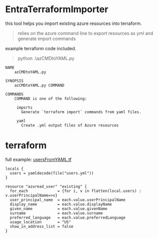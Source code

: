 # EntraTerraformImporter
this tool helps you import existing azure resources into terraform.
>relies on the azure command line to export resources as yml and generate import commands

example terraform code included. 

> python .\azCMDtoYAML.py   

```                      
NAME
    azCMDtoYAML.py

SYNOPSIS
    azCMDtoYAML.py COMMAND

COMMANDS
    COMMAND is one of the following:

     imports
       Generate `terraform import` commands from yaml files.

     yaml
       Create .yml output files of Azure resources
```

# terraform
full example: [usersFromYAML.tf](usersFromYAML.tf)

```hcl
locals {
  users = yamldecode(file("users.yml"))
}

resource "azuread_user" "existing" {
  for_each             = {for i, v in flatten(local.users) : v.userPrincipalName=>v}
  user_principal_name  = each.value.userPrincipalName
  display_name         = each.value.displayName
  given_name           = each.value.givenName
  surname              = each.value.surname
  preferred_language   = each.value.preferredLanguage
  usage_location       = "US"
  show_in_address_list = false
}
```